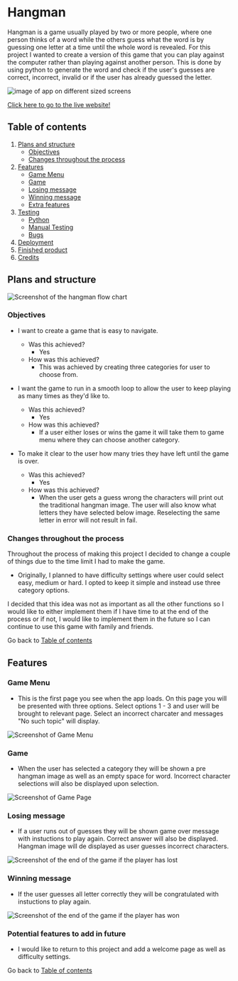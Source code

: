# Hangman

Hangman is a game usually played by two or more people, where one person thinks of a word while the others guess what the word is by guessing one letter at a time until the whole word is revealed.
For this project I wanted to create a version of this game that you can play against the computer rather than playing against another person.
This is done by using python to generate the word and check if the user's guesses are correct, incorrect, invalid or if the user has already guessed the letter.

<img src="images/amireponsive.png" alt="image of app on different sized screens">

[Click here to go to the live website!](https://iankanehangman.herokuapp.com/) 

## Table of contents 

1. [Plans and structure](#plans-and-structure)
    - [Objectives](#objectives)
    - [Changes throughout the process](#changes-throughout-the-process)
2. [Features](#features)
    - [Game Menu](#game-menu)
    - [Game](#game)
    - [Losing message](#losing-message)   
    - [Winning message](#winning-message) 
    - [Extra features](#extra-features)
3. [Testing](#testing)
    - [Python](#python)
    - [Manual Testing](#manual-testing)
    - [Bugs](#bugs)
4. [Deployment](#deployment)
5. [Finished product](#finished-product)
6. [Credits](#credits)

## Plans and structure 

<img src="images/hangmanflowchart.png" alt="Screenshot of the hangman flow chart">  

### Objectives

- I want to create a game that is easy to navigate. 
    - Was this achieved?
        - Yes
    - How was this achieved?
        - This was achieved by creating three categories for user to choose from.
                        
 - I want the game to run in a smooth loop to allow the user to keep playing as many times as they'd like to. 
    - Was this achieved?
        - Yes
    - How was this achieved?
        - If a user either loses or wins the game it will take them to game menu where they can choose another category.

- To make it clear to the user how many tries they have left until the game is over.
    - Was this achieved?
        - Yes
    - How was this achieved?
        - When the user gets a guess wrong the characters will print out the traditional hangman image. The user will also know what letters they have selected below image. Reselecting the same letter in error will not result in fail.

### Changes throughout the process

Throughout the process of making this project I decided to change a couple of things due to the time limit I had to make the game. 

- Originally, I planned to have difficulty settings where user could select easy, medium or hard. I opted to keep it simple and instead use three category options.

I decided that this idea was not as important as all the other functions so I would like to either implement them if I have time to at the end of the process or if not, I would like to implement them in the future so I can continue to use this game with family and friends. 

Go back to [Table of contents](#table-of-contents)

## Features 

### Game Menu
- This is the first page you see when the app loads. On this page you will be presented with three options. Select options 1 - 3 and user will be brought to relevant page. Select an incorrect charcater and messages "No such topic" will display.
<img src="images/hangmanmenu.png" alt="Screenshot of Game Menu">

### Game
- When the user has selected a category they will be shown a pre hangman image as well as an empty space for word. Incorrect character selections will also be displayed upon selection.
<img src="images/hangmanimage.png" alt="Screenshot of Game Page">

### Losing message
- If a user runs out of guesses they will be shown game over message with instuctions to play again. Correct answer will also be displayed. Hangman image will de displayed as user guesses incorrect characters.
<img src="images/hangmangameover.png" alt="Screenshot of the end of the game if the player has lost">

### Winning message
- If the user guesses all letter correctly they will be congratulated with instuctions to play again.
<img src="images/hangmanwin.png" alt="Screenshot of the end of the game if the player has won">

### Potential features to add in future
- I would like to return to this project and add a welcome page as well as difficulty settings. 

Go back to [Table of contents](#table-of-contents)